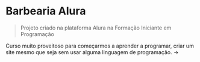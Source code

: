 # Barbearia Alura
> Projeto criado na plataforma Alura na Formação Iniciante em Programação

Curso muito proveitoso para começarmos a aprender a programar, criar um site mesmo que seja sem usar alguma linguagem de programação. ->
